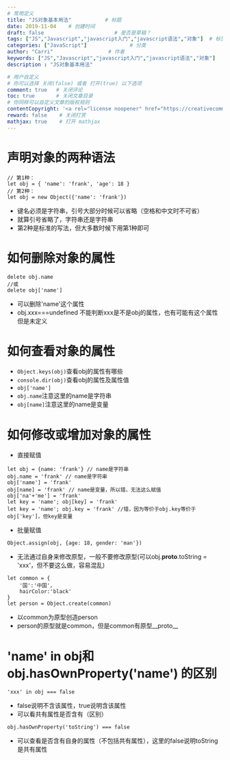 ```yaml
---
# 常用定义
title: "JS对象基本用法"           # 标题
date: 2019-11-04    # 创建时间
draft: false                       # 是否是草稿？
tags: ["JS","Javascript","javascript入门","javascript语法","对象"]  # 标签
categories: ["JavaScript"]              # 分类
author: "Carri"                  # 作者
keywords: ["JS","Javascript","javascript入门","javascript语法","对象"]
description : "JS对象基本用法" 

# 用户自定义
# 你可以选择 关闭(false) 或者 打开(true) 以下选项
comment: true   # 关闭评论
toc: true       # 关闭文章目录
# 你同样可以自定义文章的版权规则
contentCopyright: '<a rel="license noopener" href="https://creativecommons.org/licenses/by-nc-nd/4.0/" target="_blank">CC BY-NC-ND 4.0</a>'
reward: false	 # 关闭打赏
mathjax: true    # 打开 mathjax
---
```

# 声明对象的两种语法
```
// 第1种：
let obj = { 'name': 'frank', 'age': 18 }
// 第2种：
let obj = new Object({'name': 'frank'})
```
* 键名必须是字符串，引号大部分时候可以省略（空格和中文时不可省）
* 就算引号省略了，字符串还是字符串
* 第2种是标准的写法，但大多数时候下用第1种即可


# 如何删除对象的属性
```
delete obj.name
//或
delete obj['name']
```
* 可以删除'name'这个属性
* obj.xxx===undefined 不能判断xxx是不是obj的属性，也有可能有这个属性但是未定义

# 如何查看对象的属性

* `Object.keys(obj)`查看obj的属性有哪些
* `console.dir(obj)`查看obj的属性及属性值
* `obj['name']`
* `obj.name`注意这里的name是字符串
* `obj[name]`注意这里的name是变量


# 如何修改或增加对象的属性
* 直接赋值
```
let obj = {name: 'frank'} // name是字符串
obj.name = 'frank' // name是字符串
obj['name'] = 'frank'
obj[name] = 'frank' // name是变量，所以错，无法这么赋值
obj['na'+'me'] = 'frank'
let key = 'name'; obj[key] = 'frank'
let key = 'name'; obj.key = 'frank' //错，因为等价于obj.key等价于obj['key']，但key是变量
```
* 批量赋值

```
Object.assign(obj, {age: 18, gender: 'man'})
```
* 无法通过自身来修改原型，一般不要修改原型(可以obj.__proto__.toString = 'xxx'，但不要这么做，容易混乱)

```
let common = {
    '国':'中国'，
    hairColor:'black'
}
let person = Object.create(common)
```
* 以common为原型创造person
* person的原型就是common，但是common有原型__proto__


# 'name' in obj和obj.hasOwnProperty('name') 的区别
```
'xxx' in obj === false
```
* false说明不含该属性，true说明含该属性
* 可以看共有属性是否含有（区别）


```
obj.hasOwnProperty('toString') === false
```
* 可以查看是否含有自身的属性（不包括共有属性），这里的false说明toString是共有属性